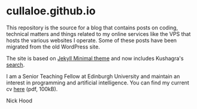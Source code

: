 # cullaloe.github.io

This repository is the source for a blog that contains posts on coding, technical matters and things related to my online services like the VPS that hosts the various websites I operate. Some of these posts have been migrated from the old WordPress site.

The site is based on [Jekyll Minimal theme](https://github.com/pages-themes/minimal) and now includes Kushagra's [search](https://github.com/chinchang/super-search).

I am a Senior Teaching Fellow at Edinburgh University and maintain an interest in programming and artificial intelligence. You can find my current cv [here](http://cullaloe.com/cv.pdf) (pdf, 100kB).


Nick Hood
